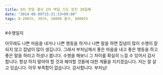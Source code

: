 ```yaml
---
title: 8차 천일 결사 2차 백일 기도 정진 39일째
date: "2014-08-09T15:31:33+09:00"
tags: 8-200th, 39th, 10000 결사, 8000th
---
```


#수행일지

아무래도 나쁜 마음을 내거나 나쁜 행동을 하거나 나쁜 말을 하면 잡념이 많이 수행이 잘 되지 않고 잡념이 많이 생깁니다. 그래서 부처님께서 좋은 마음을 내고 좋은 행동을 하고 좋은 말을 하라고 하셨나 봅니다. 수행을 해보니 그 차이를 확실히 느낄 수 있어서 감사합니다. 항상 하지 말아야 할 것과 해야할 것들에 대한 계율을 지키겠습니다. 저는 잘 살고 있습니다. 아무 부족함이 없습니다. 감사합니다. 부처님!
